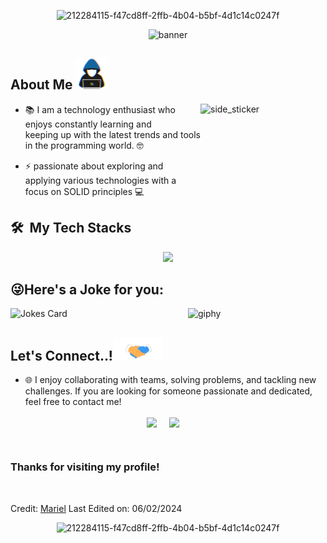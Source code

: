 <!-- RAINBOW LINE TOP -->
<div align="center">

  ![212284115-f47cd8ff-2ffb-4b04-b5bf-4d1c14c0247f](https://github.com/MITdesarrollo/MITdesarrollo/assets/108035224/5efd1755-9fc1-49d4-b33a-c8e17b3d8a2d)
</div>

<div align="center">
  <img  src="https://res.cloudinary.com/dets0trss/image/upload/v1707245205/Navy_Illustrated_3D_Offline_Twitch_Banner_wrhuns.png"
       alt="banner" /></a>
</div>

<div>
 
  ##  About Me <picture><img src = "https://github.com/0xAbdulKhalid/0xAbdulKhalid/raw/main/assets/mdImages/about_me.gif" width = 50px></picture>
<img align="right" width=200px height=200px alt="side_sticker" src="https://media.giphy.com/media/TEnXkcsHrP4YedChhA/giphy.gif" />

- 📚   I am a technology enthusiast who enjoys constantly learning and
   <br>
   keeping up with the latest trends and tools in the programming world. 🤓
   
- ⚡ passionate about exploring and applying various technologies with a focus on SOLID principles 💻
  <br>

</div>
<div>

  ## 🛠️ &nbsp;My Tech Stacks
<p align="center">
  <a href="https://skillicons.dev">
    <img src="https://skillicons.dev/icons?i=gitbootstrap,css,discord,docker,bun,github,html,idea,js,linux,materialui,mongodb,mysql,nextjs,nodejs,postman,solidjs,react,flutter,sass,tailwind,ts,vscode&perline=14" />
  </a>
  
</p>
</div>
<div>
  
  ## 😜Here's a Joke for you:
<img src="https://readme-jokes.vercel.app/api" alt="Jokes Card" />  [<img align='right' src="https://media.giphy.com/media/M9gbBd9nbDrOTu1Mqx/giphy.gif" width="220" alt="giphy">](https://t.me/voko_aleksey)

## <b> Let's Connect..!</b><img src="https://github.com/0xAbdulKhalid/0xAbdulKhalid/raw/main/assets/mdImages/handshake.gif" width ="80">
- 🌐  I enjoy collaborating with teams, solving problems, and tackling new challenges. If you are looking for someone passionate and dedicated, feel free to contact me!

<p align="center">
<a href="https://www.linkedin.com/in/alexis-graff-fullstack/" target="blank"><img align="center" src="https://img.shields.io/badge/Alexis Graff-0077B5?style=for-the-badge&logo=linkedin&logoColor=white" /></a> &nbsp;&nbsp;&nbsp;  
<a href="mailto:alexisgraff123@gmail.com" target="blank"><img align="center" src="https://img.shields.io/badge/alexisgraff123@gmail.com-D14836?style=for-the-badge&logo=gmail&logoColor=white" /></a>    &nbsp;&nbsp;&nbsp;      
</p>
  
</div>
<br>

### Thanks for visiting my profile!

<br>

Credit: [Mariel](https://github.com/Aryagm)
Last Edited on: 06/02/2024

<!-- RAINBOW LINE button -->
<div align="center">

  ![212284115-f47cd8ff-2ffb-4b04-b5bf-4d1c14c0247f](https://github.com/MITdesarrollo/MITdesarrollo/assets/108035224/5efd1755-9fc1-49d4-b33a-c8e17b3d8a2d)
</div>
